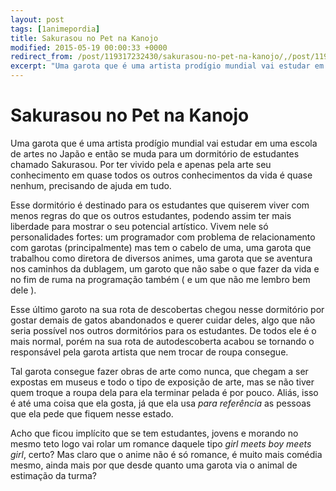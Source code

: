 ```yaml
---
layout: post
tags: [1animepordia]
title: Sakurasou no Pet na Kanojo
modified: 2015-05-19 00:00:33 +0000
redirect_from: /post/119317232430/sakurasou-no-pet-na-kanojo/,/post/119317232430/
excerpt: "Uma garota que é uma artista prodígio mundial vai estudar em uma escola de artes no Japão e então se muda para um dormitório de estudantes chamado Sakurasou. Por ter vivido pela e apenas pela arte seu conhecimento em quase todos os outros conhecimentos da vida é quase nenhum, precisando de ajuda em tudo."
---
```


Sakurasou no Pet na Kanojo
==========================

Uma garota que é uma artista prodígio mundial vai estudar em uma escola
de artes no Japão e então se muda para um dormitório de estudantes
chamado Sakurasou. Por ter vivido pela e apenas pela arte seu
conhecimento em quase todos os outros conhecimentos da vida é quase
nenhum, precisando de ajuda em tudo.

Esse dormitório é destinado para os estudantes que quiserem viver com
menos regras do que os outros estudantes, podendo assim ter mais
liberdade para mostrar o seu potencial artístico. Vivem nele só
personalidades fortes: um programador com problema de relacionamento com
garotas (principalmente) mas tem o cabelo de uma, uma garota que
trabalhou como diretora de diversos animes, uma garota que se aventura
nos caminhos da dublagem, um garoto que não sabe o que fazer da vida e
no fim de ruma na programação também ( e um que não me lembro bem dele
).

Esse último garoto na sua rota de descobertas chegou nesse dormitório
por gostar demais de gatos abandonados e querer cuidar deles, algo que
não seria possível nos outros dormitórios para os estudantes. De todos
ele é o mais normal, porém na sua rota de autodescoberta acabou se
tornando o responsável pela garota artista que nem trocar de roupa
consegue.

Tal garota consegue fazer obras de arte como nunca, que chegam a ser
expostas em museus e todo o tipo de exposição de arte, mas se não tiver
quem troque a roupa dela para ela terminar pelada é por pouco. Aliás,
isso é até uma coisa que ela gosta, já que ela usa *para referência* as
pessoas que ela pede que fiquem nesse estado.

Acho que ficou implícito que se tem estudantes, jovens e morando no
mesmo teto logo vai rolar um romance daquele tipo *girl meets boy meets
girl*, certo? Mas claro que o anime não é só romance, é muito mais
comédia mesmo, ainda mais por que desde quanto uma garota via o animal
de estimação da turma?


